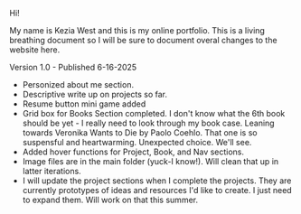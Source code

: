 Hi! 

My name is Kezia West and this is my online portfolio. This is a living breathing document so I will be sure to document overal changes to the website here. 



Version 1.0 - Published 6-16-2025
- Personized about me section.
- Descriptive write up on projects so far.
- Resume button mini game added
- Grid box for Books Section completed. I don't know what the 6th book should be yet - I really need to look through my book case. Leaning towards Veronika Wants to Die by Paolo Coehlo. That one is so suspensful and heartwarming. Unexpected choice. We'll see.
- Added hover functions for Project, Book, and Nav sections.
- Image files are in the main folder (yuck-I know!). Will clean that up in latter iterations.
- I will update the project sections when I complete the projects. They are currently prototypes of ideas and resources I'd like to create. I just need to expand them. Will work on that this summer.
